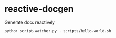 # reactive-docgen
Generate docs reactively

```
python script-watcher.py . scripts/hello-world.sh 
```
